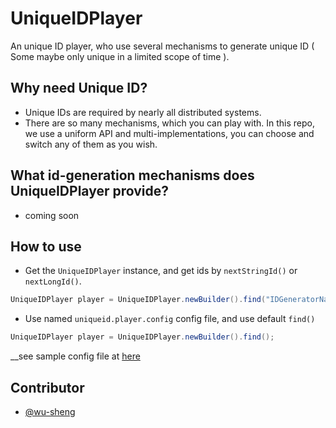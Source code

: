 # UniqueIDPlayer
An unique ID player, who use several mechanisms to generate unique ID 
( Some maybe only unique in a limited scope of time ).

## Why need Unique ID?
* Unique IDs are required by nearly all distributed systems. 
* There are so many mechanisms, which you can play with. In this repo, we use a uniform API and multi-implementations, you can choose and switch any of them as you wish.

## What id-generation mechanisms does UniqueIDPlayer provide?
* coming soon

## How to use
* Get the `UniqueIDPlayer` instance, and get ids by `nextStringId()` or `nextLongId()`.
```java
UniqueIDPlayer player = UniqueIDPlayer.newBuilder().find("IDGeneratorName");
```

* Use named `uniqueid.player.config` config file, and use default `find()`
```java
UniqueIDPlayer player = UniqueIDPlayer.newBuilder().find();
```
__see sample config file at [here](src/test/resources/uniqueid.player.config)

## Contributor
* [@wu-sheng](https://github.com/wu-sheng)
